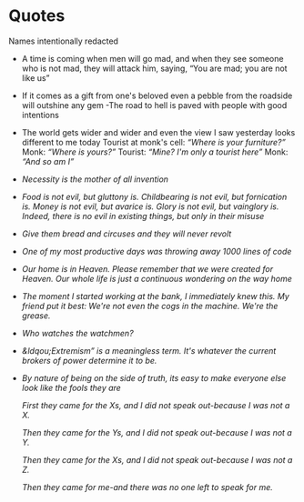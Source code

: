 # Quotes

Names intentionally redacted

- A time is coming when men will go mad, and when they see someone who is not mad, they will attack him, saying, &ldquo;You are mad; you are not like us&rdquo;
- If it comes as a gift from one's beloved even a pebble from the roadside will outshine any gem
-The road to hell is paved with people with good intentions
- The world gets wider and wider and even the view I saw yesterday looks different to me today
 Tourist at monk's cell: <i>&ldquo;Where is your furniture?&rdquo;</i> Monk: <i>&ldquo;Where is yours?&rdquo;</i> Tourist: <i>&ldquo;Mine? I'm only a tourist here&rdquo;</i> Monk: <i>&ldquo;And so am I&rdquo;
-  Necessity is the mother of all invention
- Food is not evil, but gluttony is. Childbearing is not evil, but fornication is. Money is not evil, but avarice is. Glory is not evil, but vainglory is. Indeed, there is no evil in existing things, but only in their misuse
- Give them bread and circuses and they will never revolt
- One of my most productive days was throwing away 1000 lines of code
- Our home is in Heaven. Please remember that we were created for Heaven. Our whole life is just a continuous wondering on the way home
- The moment I started working at the bank, I immediately knew this. My friend put it best: We're not even the cogs in the machine. We're the grease. 
- Who watches the watchmen?
- &ldqou;Extremism&rdquo; is a meaningless term. It's whatever the current brokers of power determine it to be. 
- By nature of being on the side of truth, its easy to make everyone else look like the fools they are

    First they came for the Xs, and I did not speak out-because I was not a X.

    Then they came for the Ys, and I did not speak out-because I was not a Y.

    Then they came for the Xs, and I did not speak out-because I was not a Z.

    Then they came for me-and there was no one left to speak for me.
